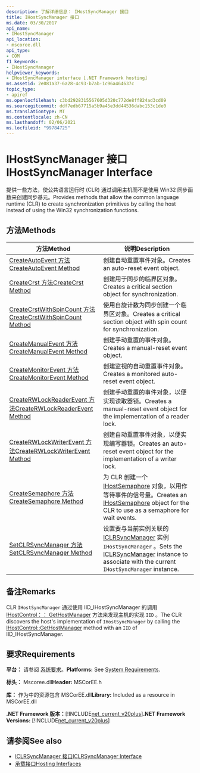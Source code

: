 ```yaml
---
description: 了解详细信息： IHostSyncManager 接口
title: IHostSyncManager 接口
ms.date: 03/30/2017
api_name:
- IHostSyncManager
api_location:
- mscoree.dll
api_type:
- COM
f1_keywords:
- IHostSyncManager
helpviewer_keywords:
- IHostSyncManager interface [.NET Framework hosting]
ms.assetid: 2e081a37-6a28-4c93-b7ab-1c96a464637c
topic_type:
- apiref
ms.openlocfilehash: c3bd2928315567605d320c772de8ff824ad3cd09
ms.sourcegitcommit: ddf7edb67715a5b9a45e3dd44536dabc153c1de0
ms.translationtype: MT
ms.contentlocale: zh-CN
ms.lasthandoff: 02/06/2021
ms.locfileid: "99784725"
---
```

# <a name="ihostsyncmanager-interface"></a><span data-ttu-id="de847-103">IHostSyncManager 接口</span><span class="sxs-lookup"><span data-stu-id="de847-103">IHostSyncManager Interface</span></span>

<span data-ttu-id="de847-104">提供一些方法，使公共语言运行时 (CLR) 通过调用主机而不是使用 Win32 同步函数来创建同步基元。</span><span class="sxs-lookup"><span data-stu-id="de847-104">Provides methods that allow the common language runtime (CLR) to create synchronization primitives by calling the host instead of using the Win32 synchronization functions.</span></span>  
  
## <a name="methods"></a><span data-ttu-id="de847-105">方法</span><span class="sxs-lookup"><span data-stu-id="de847-105">Methods</span></span>  
  
|<span data-ttu-id="de847-106">方法</span><span class="sxs-lookup"><span data-stu-id="de847-106">Method</span></span>|<span data-ttu-id="de847-107">说明</span><span class="sxs-lookup"><span data-stu-id="de847-107">Description</span></span>|  
|------------|-----------------|  
|[<span data-ttu-id="de847-108">CreateAutoEvent 方法</span><span class="sxs-lookup"><span data-stu-id="de847-108">CreateAutoEvent Method</span></span>](ihostsyncmanager-createautoevent-method.md)|<span data-ttu-id="de847-109">创建自动重置事件对象。</span><span class="sxs-lookup"><span data-stu-id="de847-109">Creates an auto-reset event object.</span></span>|  
|[<span data-ttu-id="de847-110">CreateCrst 方法</span><span class="sxs-lookup"><span data-stu-id="de847-110">CreateCrst Method</span></span>](ihostsyncmanager-createcrst-method.md)|<span data-ttu-id="de847-111">创建用于同步的临界区对象。</span><span class="sxs-lookup"><span data-stu-id="de847-111">Creates a critical section object for synchronization.</span></span>|  
|[<span data-ttu-id="de847-112">CreateCrstWithSpinCount 方法</span><span class="sxs-lookup"><span data-stu-id="de847-112">CreateCrstWithSpinCount Method</span></span>](ihostsyncmanager-createcrstwithspincount-method.md)|<span data-ttu-id="de847-113">使用自旋计数为同步创建一个临界区对象。</span><span class="sxs-lookup"><span data-stu-id="de847-113">Creates a critical section object with spin count for synchronization.</span></span>|  
|[<span data-ttu-id="de847-114">CreateManualEvent 方法</span><span class="sxs-lookup"><span data-stu-id="de847-114">CreateManualEvent Method</span></span>](ihostsyncmanager-createmanualevent-method.md)|<span data-ttu-id="de847-115">创建手动重置的事件对象。</span><span class="sxs-lookup"><span data-stu-id="de847-115">Creates a manual-reset event object.</span></span>|  
|[<span data-ttu-id="de847-116">CreateMonitorEvent 方法</span><span class="sxs-lookup"><span data-stu-id="de847-116">CreateMonitorEvent Method</span></span>](ihostsyncmanager-createmonitorevent-method.md)|<span data-ttu-id="de847-117">创建监视的自动重置事件对象。</span><span class="sxs-lookup"><span data-stu-id="de847-117">Creates a monitored auto-reset event object.</span></span>|  
|[<span data-ttu-id="de847-118">CreateRWLockReaderEvent 方法</span><span class="sxs-lookup"><span data-stu-id="de847-118">CreateRWLockReaderEvent Method</span></span>](ihostsyncmanager-createrwlockreaderevent-method.md)|<span data-ttu-id="de847-119">创建手动重置的事件对象，以便实现读取器锁。</span><span class="sxs-lookup"><span data-stu-id="de847-119">Creates a manual-reset event object for the implementation of a reader lock.</span></span>|  
|[<span data-ttu-id="de847-120">CreateRWLockWriterEvent 方法</span><span class="sxs-lookup"><span data-stu-id="de847-120">CreateRWLockWriterEvent Method</span></span>](ihostsyncmanager-createrwlockwriterevent-method.md)|<span data-ttu-id="de847-121">创建自动重置事件对象，以便实现编写器锁。</span><span class="sxs-lookup"><span data-stu-id="de847-121">Creates an auto-reset event object for the implementation of a writer lock.</span></span>|  
|[<span data-ttu-id="de847-122">CreateSemaphore 方法</span><span class="sxs-lookup"><span data-stu-id="de847-122">CreateSemaphore Method</span></span>](ihostsyncmanager-createsemaphore-method.md)|<span data-ttu-id="de847-123">为 CLR 创建一个 [IHostSemaphore](ihostsemaphore-interface.md) 对象，以用作等待事件的信号量。</span><span class="sxs-lookup"><span data-stu-id="de847-123">Creates an [IHostSemaphore](ihostsemaphore-interface.md) object for the CLR to use as a semaphore for wait events.</span></span>|  
|[<span data-ttu-id="de847-124">SetCLRSyncManager 方法</span><span class="sxs-lookup"><span data-stu-id="de847-124">SetCLRSyncManager Method</span></span>](ihostsyncmanager-setclrsyncmanager-method.md)|<span data-ttu-id="de847-125">设置要与当前实例关联的 [ICLRSyncManager](iclrsyncmanager-interface.md) 实例 `IHostSyncManager` 。</span><span class="sxs-lookup"><span data-stu-id="de847-125">Sets the [ICLRSyncManager](iclrsyncmanager-interface.md) instance to associate with the current `IHostSyncManager` instance.</span></span>|  
  
## <a name="remarks"></a><span data-ttu-id="de847-126">备注</span><span class="sxs-lookup"><span data-stu-id="de847-126">Remarks</span></span>  

 <span data-ttu-id="de847-127">CLR `IHostSyncManager` 通过使用 IID_IHostSyncManager 的调用 [IHostControl：： GetHostManager](ihostcontrol-gethostmanager-method.md) 方法来发现主机的实现 `IID` 。</span><span class="sxs-lookup"><span data-stu-id="de847-127">The CLR discovers the host's implementation of `IHostSyncManager` by calling the [IHostControl::GetHostManager](ihostcontrol-gethostmanager-method.md) method with an `IID` of IID_IHostSyncManager.</span></span>  
  
## <a name="requirements"></a><span data-ttu-id="de847-128">要求</span><span class="sxs-lookup"><span data-stu-id="de847-128">Requirements</span></span>  

 <span data-ttu-id="de847-129">**平台：** 请参阅 [系统要求](../../get-started/system-requirements.md)。</span><span class="sxs-lookup"><span data-stu-id="de847-129">**Platforms:** See [System Requirements](../../get-started/system-requirements.md).</span></span>  
  
 <span data-ttu-id="de847-130">**标头：** Mscoree.dll</span><span class="sxs-lookup"><span data-stu-id="de847-130">**Header:** MSCorEE.h</span></span>  
  
 <span data-ttu-id="de847-131">**库：** 作为中的资源包含 MSCorEE.dll</span><span class="sxs-lookup"><span data-stu-id="de847-131">**Library:** Included as a resource in MSCorEE.dll</span></span>  
  
 <span data-ttu-id="de847-132">**.NET Framework 版本：**[!INCLUDE[net_current_v20plus](../../../../includes/net-current-v20plus-md.md)]</span><span class="sxs-lookup"><span data-stu-id="de847-132">**.NET Framework Versions:** [!INCLUDE[net_current_v20plus](../../../../includes/net-current-v20plus-md.md)]</span></span>  
  
## <a name="see-also"></a><span data-ttu-id="de847-133">请参阅</span><span class="sxs-lookup"><span data-stu-id="de847-133">See also</span></span>

- [<span data-ttu-id="de847-134">ICLRSyncManager 接口</span><span class="sxs-lookup"><span data-stu-id="de847-134">ICLRSyncManager Interface</span></span>](iclrsyncmanager-interface.md)
- [<span data-ttu-id="de847-135">承载接口</span><span class="sxs-lookup"><span data-stu-id="de847-135">Hosting Interfaces</span></span>](hosting-interfaces.md)
